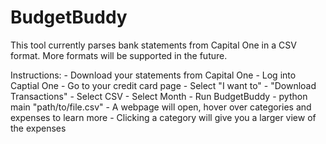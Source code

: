 # BudgetBuddy
This tool currently parses bank statements from Capital One in a CSV format. More formats will be supported in the future. 

Instructions:
    - Download your statements from Capital One
        - Log into Captial One
        - Go to your credit card page
        - Select "I want to" 
        - "Download Transactions"
        - Select CSV
        - Select Month
    - Run BudgetBuddy
        - python main "path/to/file.csv"
        - A webpage will open, hover over categories and expenses to learn more
        - Clicking a category will give you a larger view of the expenses
